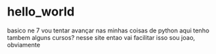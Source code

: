 # hello_world
basico ne
7
vou tentar avançar nas minhas coisas de python aqui
tenho tambem alguns cursos? nesse site entao vai facilitar isso
sou joao, obviamente
